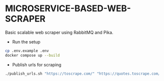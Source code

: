 # MICROSERVICE-BASED-WEB-SCRAPER

Basic scalable web scraper using RabbitMQ and Pika.

- Run the setup
```bash
cp .env.example .env
docker compose up --build
```

- Publish urls for scraping
```bash
./publish_urls.sh "https://toscrape.com/" "https://quotes.toscrape.com/" "https://books.toscrape.com/"
```
